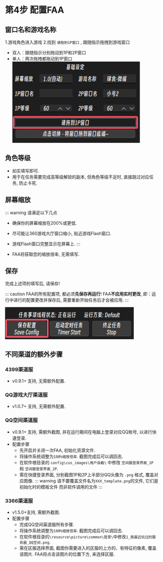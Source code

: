 # 第4步 配置FAA

## 窗口名和游戏名称

1.游戏角色进入游戏
2.找到 `请拖到1P窗口` , 跟随指示拖拽到游戏窗口
  * 双人：跟随指示分别拖动到1P和2P窗口
  * 单人：两次拖拽都拖动到1P窗口
![基础设定](./image/faa_settings-基础设定.png)

<!-- * 版本号: v1.4.1- 请根据下文操作填写.
  * 360游戏大厅在 `添加游戏` 时, 你所填写的 `游戏名称`, 为软件中需要填写的 `游戏名称`.
  * 360游戏大厅在 `添加小号` 时, 你所填写的 `角色名字`, 为软件中需要填写的 `1P和2P的窗口名`.
  * 360游戏大厅中第一个启动的角色, 其窗口名需要空置, 请保持每次启动360游戏大厅时第一个开启的角色是相对固定的.
  * 具体可以参考下图.
    * 将鼠标悬停在windows任务栏中的360游戏大厅的窗口上, 启动1P和2P时可以看到. 为 角色名称 | 游戏名称 或 游戏名称.
    * 其中 仅有游戏名称, 为第一个启动的角色, 对应在软件中, 其窗口名空置.
    * 其中 角色名称 | 游戏名称, 为之后启动的角色, 对应在软件中, 填写角色名称.

    ![image](./image/窗口名和游戏名称.png) -->

## 角色等级

* 如实填写即可.
* 用于在任务需要完成高等级解锁的副本, 但角色等级不足时, 直接跳过对应任务, 防止卡死.

## 屏幕缩放

::: warning 请满足以下几点
* 确保你的屏幕缩放在200%或更低.
* 尽可能让360游戏大厅窗口缩小, 贴近游戏Flash窗口.
* 游戏Flash窗口完整显示在屏幕上.
:::

* FAA将获取您的缩放倍率, 无需填写.

<!-- * 低版本(v0.9.1-) 需要手动填写
  * 填错不会有报错和卡死, 但运行会异常. 
  * win10 win11 用户 -> 桌面右键  ->  显示设置 -> 缩放和布局 -> 缩放中的数值, 记住它 然后在软件中进行选择.  -->

## 保存
完成上述项的填写后, 请保存!

::: caution 
FAA的所有配置项, 都必须**先保存再运行**! 
FAA**不应用实时更改**, 即：运行中进行的配置更改并保存后, 需要重新开始任务后才会被应用.
:::

![保存配置](./image/faa_settings-保存配置.png)

## 不同渠道的额外步骤

### 4399渠道服

* v0.9.1+ 支持, 无需额外配置.

### QQ游戏大厅渠道服

* v1.0.7+ 支持, 无需额外配置.

### QQ空间渠道服

* v0.9.1+ 支持, 需额外截图, 并在运行期间在电脑上登录对应QQ账号, 以进行快速登录.
* 配置步骤
  * 先开启并关闭一次FAA, 初始化资源文件.
  * 将操作系统调整为`100%缩放倍率`. 截图完成后可以调回去.
  * 在软件根目录的 `config\cus_images\用户自截\` 中修改 `空间服登录界面_1P` 和 `空间服登录界面_2P`.
  * 需在快捷登录界面, 分别截图1P和2P上半部分QQ头像为 `.png` 格式, 覆盖对应图像.
::: warning 请不要覆盖文件名为`XXX_template.png`的文件, 它们是初始化时的模板文件 而非软件调用的文件 :::
  
### 3366渠道服

* v1.5.0+支持, 需额外截图.
* 配置步骤
  * 完成QQ空间渠道服所有步骤.
  * 将操作系统调整为`100%缩放倍率`. 截图完成后可以调回去.
  * 在软件根目录的`\resource\picture\common\登录\`中修改`1_我最近玩过的服务器_QQ空间.png`.
  * 需在区服选择界面, 截图你需要进入的区服的上方的、有特征的像素, 覆盖该图片. FAA将点击该图片的位置下方, 来选择区服. 
